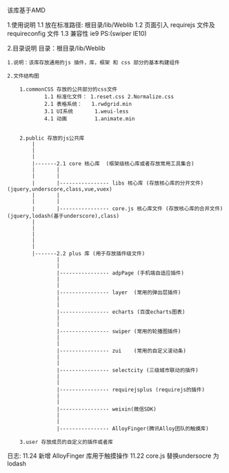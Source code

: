 该库基于AMD

1.使用说明
    1.1 放在标准路径: 根目录/lib/Weblib
    1.2 页面引入 requirejs 文件及 requireconfig 文件
    1.3 兼容性 ie9
        PS:(swiper IE10)

2.目录说明
    目录：根目录/lib/Weblib

	1.说明：该库存放通用的js 插件，库，框架 和 css 部分的基本构建组件

	2.文件结构图

		1.commonCSS 存放的公共部分的css文件
				1.1 标准化文件： 1.reset.css 2.Normalize.css
 				2.1 表格系统：   1.rwdgrid.min
 				3.1 UI系统       1.weui-less
 				4.1 动画         1.animate.min


 		2.public 存放的js公共库	
 			|
 			|
 			|
 			|-------2.1 core 核心库  (框架级核心库或者存放常用工具集合)
 			|		|		
 			|		|
 			|		|---------------- libs 核心库 (存放核心库的分开文件) (jquery,underscore,class,vue,vuex)
 			|		|
 			|		|
 			|		|---------------- core.js 核心库文件 (存放核心库的合并文件)(jquery,lodash(基于underscore),class)
 			|
 			|
 			|
 			|
 			|
 			|-------2.2 plus 库 (用于存放插件级文件)
 			        |
 			        |
 			        |---------------- adpPage (手机端自适应插件)
 			        |
 			        |
 			        |---------------- layer  (常用的弹出层插件)
 			        |
 			        |
 			        |---------------- echarts (百度echarts图表)
 			        |
 			        |
 			        |---------------- swiper (常用的轮播图插件)
 			        |
 			        |
 			        |---------------- zui	 (常用的自定义滚动条)
 			        |
 			        |
 			        |---------------- selectcity (三级城市联动的插件)
 			        |
 			        |
 			        |---------------- requirejsplus (requirejs的插件)
 			        |
 			        |
 			        |---------------- weixin(微信SDK)
 			        |
 			        |
 			        |---------------- AlloyFinger(腾讯Alloy团队的触摸库)

 		3.user 存放成员的自定义的插件或者库

日志:
    11.24 新增 AlloyFinger 库用于触摸操作
    11.22 core.js 替换undersocre 为 lodash
 		        